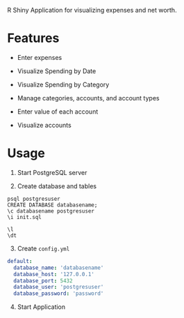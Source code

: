 
R Shiny Application for visualizing expenses and net worth.

# Features

- Enter expenses

- Visualize Spending by Date

- Visualize Spending by Category

- Manage categories, accounts, and account types

- Enter value of each account

- Visualize accounts


# Usage

1. Start PostgreSQL server

2. Create database and tables

```shell
psql postgresuser
CREATE DATABASE databasename;
\c databasename postgresuser
\i init.sql

\l
\dt
```

3. Create `config.yml`

```yml
default:
  database_name: 'databasename'
  database_host: '127.0.0.1'
  database_port: 5432
  database_user: 'postgresuser'
  database_password: 'password'
```

4. Start Application
